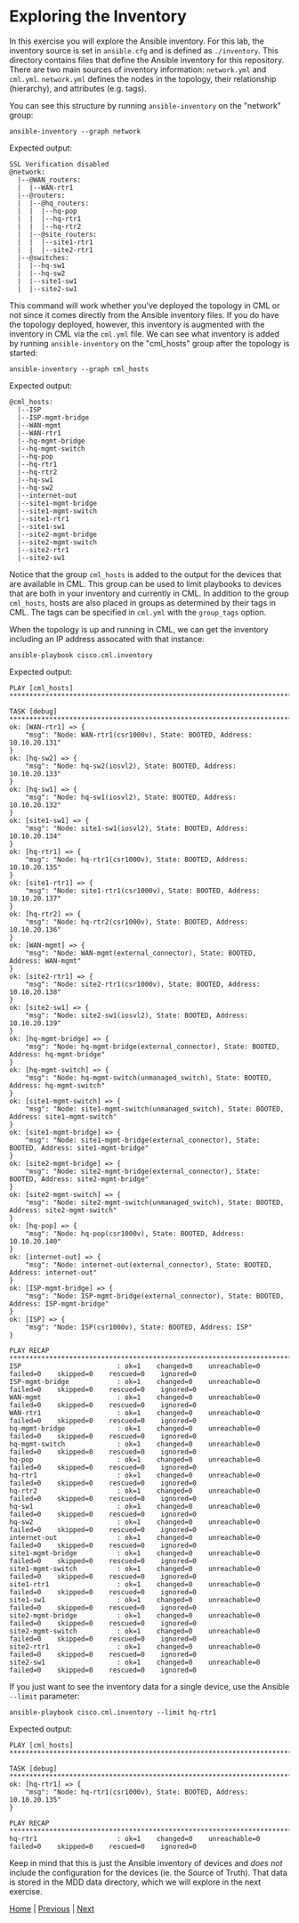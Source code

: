 # Exploring the Inventory

In this exercise you will explore the Ansible inventory. For this lab, the inventory source is set in `ansible.cfg` and is defined as `./inventory`. This directory contains files that define the Ansible inventory for this repository.  There are two main sources of inventory information: `network.yml` and `cml.yml`.  `network.yml` defines the nodes in the topology, their relationship (hierarchy), and attributes (e.g. tags).

You can see this structure by running `ansible-inventory` on the "network" group:

```
ansible-inventory --graph network
```

Expected output:

```
SSL Verification disabled
@network:
  |--@WAN_routers:
  |  |--WAN-rtr1
  |--@routers:
  |  |--@hq_routers:
  |  |  |--hq-pop
  |  |  |--hq-rtr1
  |  |  |--hq-rtr2
  |  |--@site_routers:
  |  |  |--site1-rtr1
  |  |  |--site2-rtr1
  |--@switches:
  |  |--hq-sw1
  |  |--hq-sw2
  |  |--site1-sw1
  |  |--site2-sw1
```

This command will work whether you've deployed the topology in CML or not since it comes directly from the Ansible inventory files. If you do have the topology deployed, however, this inventory is augmented with the inventory in CML via the `cml.yml` file. We can see what inventory is added by running `ansible-inventory` on the "cml_hosts" group after the topology is started:

```
ansible-inventory --graph cml_hosts
```

Expected output:

```
@cml_hosts:
  |--ISP
  |--ISP-mgmt-bridge
  |--WAN-mgmt
  |--WAN-rtr1
  |--hq-mgmt-bridge
  |--hq-mgmt-switch
  |--hq-pop
  |--hq-rtr1
  |--hq-rtr2
  |--hq-sw1
  |--hq-sw2
  |--internet-out
  |--site1-mgmt-bridge
  |--site1-mgmt-switch
  |--site1-rtr1
  |--site1-sw1
  |--site2-mgmt-bridge
  |--site2-mgmt-switch
  |--site2-rtr1
  |--site2-sw1
```

Notice that the group `cml_hosts` is added to the output for the devices that are available in CML. This group can be used to limit playbooks to devices that are both in your inventory and currently in CML. In addition to the group `cml_hosts`, hosts are also placed in groups as determined by their tags in CML.  The tags can be specified in `cml.yml` with the `group_tags` option.

When the topology is up and running in CML, we can get the inventory including an IP address assocated with that instance:

```
ansible-playbook cisco.cml.inventory
```

Expected output:

```
PLAY [cml_hosts] *************************************************************************************************************************************************

TASK [debug] *****************************************************************************************************************************************************
ok: [WAN-rtr1] => {
    "msg": "Node: WAN-rtr1(csr1000v), State: BOOTED, Address: 10.10.20.131"
}
ok: [hq-sw2] => {
    "msg": "Node: hq-sw2(iosvl2), State: BOOTED, Address: 10.10.20.133"
}
ok: [hq-sw1] => {
    "msg": "Node: hq-sw1(iosvl2), State: BOOTED, Address: 10.10.20.132"
}
ok: [site1-sw1] => {
    "msg": "Node: site1-sw1(iosvl2), State: BOOTED, Address: 10.10.20.134"
}
ok: [hq-rtr1] => {
    "msg": "Node: hq-rtr1(csr1000v), State: BOOTED, Address: 10.10.20.135"
}
ok: [site1-rtr1] => {
    "msg": "Node: site1-rtr1(csr1000v), State: BOOTED, Address: 10.10.20.137"
}
ok: [hq-rtr2] => {
    "msg": "Node: hq-rtr2(csr1000v), State: BOOTED, Address: 10.10.20.136"
}
ok: [WAN-mgmt] => {
    "msg": "Node: WAN-mgmt(external_connector), State: BOOTED, Address: WAN-mgmt"
}
ok: [site2-rtr1] => {
    "msg": "Node: site2-rtr1(csr1000v), State: BOOTED, Address: 10.10.20.138"
}
ok: [site2-sw1] => {
    "msg": "Node: site2-sw1(iosvl2), State: BOOTED, Address: 10.10.20.139"
}
ok: [hq-mgmt-bridge] => {
    "msg": "Node: hq-mgmt-bridge(external_connector), State: BOOTED, Address: hq-mgmt-bridge"
}
ok: [hq-mgmt-switch] => {
    "msg": "Node: hq-mgmt-switch(unmanaged_switch), State: BOOTED, Address: hq-mgmt-switch"
}
ok: [site1-mgmt-switch] => {
    "msg": "Node: site1-mgmt-switch(unmanaged_switch), State: BOOTED, Address: site1-mgmt-switch"
}
ok: [site1-mgmt-bridge] => {
    "msg": "Node: site1-mgmt-bridge(external_connector), State: BOOTED, Address: site1-mgmt-bridge"
}
ok: [site2-mgmt-bridge] => {
    "msg": "Node: site2-mgmt-bridge(external_connector), State: BOOTED, Address: site2-mgmt-bridge"
}
ok: [site2-mgmt-switch] => {
    "msg": "Node: site2-mgmt-switch(unmanaged_switch), State: BOOTED, Address: site2-mgmt-switch"
}
ok: [hq-pop] => {
    "msg": "Node: hq-pop(csr1000v), State: BOOTED, Address: 10.10.20.140"
}
ok: [internet-out] => {
    "msg": "Node: internet-out(external_connector), State: BOOTED, Address: internet-out"
}
ok: [ISP-mgmt-bridge] => {
    "msg": "Node: ISP-mgmt-bridge(external_connector), State: BOOTED, Address: ISP-mgmt-bridge"
}
ok: [ISP] => {
    "msg": "Node: ISP(csr1000v), State: BOOTED, Address: ISP"
}

PLAY RECAP *******************************************************************************************************************************************************
ISP                        : ok=1    changed=0    unreachable=0    failed=0    skipped=0    rescued=0    ignored=0   
ISP-mgmt-bridge            : ok=1    changed=0    unreachable=0    failed=0    skipped=0    rescued=0    ignored=0   
WAN-mgmt                   : ok=1    changed=0    unreachable=0    failed=0    skipped=0    rescued=0    ignored=0   
WAN-rtr1                   : ok=1    changed=0    unreachable=0    failed=0    skipped=0    rescued=0    ignored=0   
hq-mgmt-bridge             : ok=1    changed=0    unreachable=0    failed=0    skipped=0    rescued=0    ignored=0   
hq-mgmt-switch             : ok=1    changed=0    unreachable=0    failed=0    skipped=0    rescued=0    ignored=0   
hq-pop                     : ok=1    changed=0    unreachable=0    failed=0    skipped=0    rescued=0    ignored=0   
hq-rtr1                    : ok=1    changed=0    unreachable=0    failed=0    skipped=0    rescued=0    ignored=0   
hq-rtr2                    : ok=1    changed=0    unreachable=0    failed=0    skipped=0    rescued=0    ignored=0   
hq-sw1                     : ok=1    changed=0    unreachable=0    failed=0    skipped=0    rescued=0    ignored=0   
hq-sw2                     : ok=1    changed=0    unreachable=0    failed=0    skipped=0    rescued=0    ignored=0   
internet-out               : ok=1    changed=0    unreachable=0    failed=0    skipped=0    rescued=0    ignored=0   
site1-mgmt-bridge          : ok=1    changed=0    unreachable=0    failed=0    skipped=0    rescued=0    ignored=0   
site1-mgmt-switch          : ok=1    changed=0    unreachable=0    failed=0    skipped=0    rescued=0    ignored=0   
site1-rtr1                 : ok=1    changed=0    unreachable=0    failed=0    skipped=0    rescued=0    ignored=0   
site1-sw1                  : ok=1    changed=0    unreachable=0    failed=0    skipped=0    rescued=0    ignored=0   
site2-mgmt-bridge          : ok=1    changed=0    unreachable=0    failed=0    skipped=0    rescued=0    ignored=0   
site2-mgmt-switch          : ok=1    changed=0    unreachable=0    failed=0    skipped=0    rescued=0    ignored=0   
site2-rtr1                 : ok=1    changed=0    unreachable=0    failed=0    skipped=0    rescued=0    ignored=0   
site2-sw1                  : ok=1    changed=0    unreachable=0    failed=0    skipped=0    rescued=0    ignored=0   
```

If you just want to see the inventory data for a single device, use the Ansible `--limit` parameter:

```
ansible-playbook cisco.cml.inventory --limit hq-rtr1
```

Expected output:

```
PLAY [cml_hosts] *************************************************************************************************************************************************

TASK [debug] *****************************************************************************************************************************************************
ok: [hq-rtr1] => {
    "msg": "Node: hq-rtr1(csr1000v), State: BOOTED, Address: 10.10.20.135"
}

PLAY RECAP *******************************************************************************************************************************************************
hq-rtr1                    : ok=1    changed=0    unreachable=0    failed=0    skipped=0    rescued=0    ignored=0   
```

Keep in mind that this is just the Ansible inventory of devices and *does not* include the configuration for the devices (ie. the Source of Truth). That data is stored in the MDD data directory, which we will explore in the next exercise.

[Home](../README.md#workshop-exercises) | [Previous](deploy-topology.md#deploy-the-topology) | [Next](explore-data.md#exploring-the-data)
